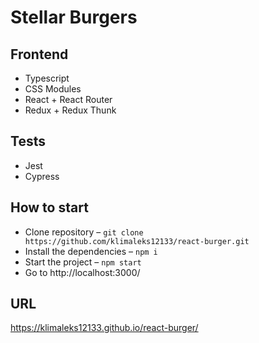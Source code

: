 # Stellar Burgers

## Frontend

- Typescript
- CSS Modules
- React + React Router
- Redux + Redux Thunk

## Tests

- Jest
- Cypress

## How to start

- Clone repository – `git clone https://github.com/klimaleks12133/react-burger.git`
- Install the dependencies – `npm i`
- Start the project – `npm start`
- Go to http://localhost:3000/

## URL
https://klimaleks12133.github.io/react-burger/